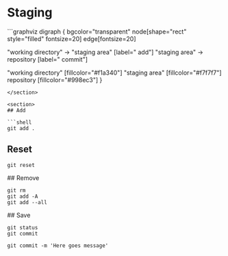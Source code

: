 # Staging

<section>
```graphviz
digraph {
  bgcolor="transparent"
  node[shape="rect" style="filled" fontsize=20]
  edge[fontsize=20]

  "working directory" -> "staging area" [label="   add"]
  "staging area" -> repository [label="   commit"]

  "working directory" [fillcolor="#f1a340"]
  "staging area"      [fillcolor="#f7f7f7"]
  repository          [fillcolor="#998ec3"]
}
```
</section>

<section>
## Add

```shell
git add .
```

## Reset
```shell
git reset
```
</section>

<section>
## Remove

```shell
git rm
git add -A
git add --all
```
</section>

<section>
## Save

```shell
git status
git commit
```

```shell
git commit -m 'Here goes message'
```
</section>
